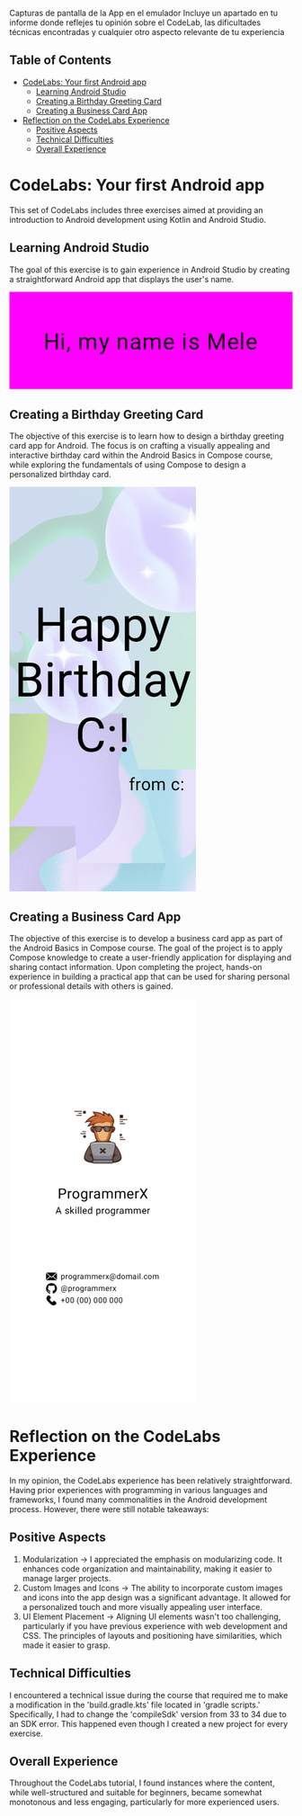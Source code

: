 
Capturas de pantalla de la App en el emulador
Incluye un apartado en tu informe donde reflejes tu opinión sobre el CodeLab, las dificultades técnicas encontradas y cualquier otro aspecto relevante de tu experiencia

## Table of Contents
- [CodeLabs: Your first Android app](#codelabs-your-first-android-app)
  - [Learning Android Studio](#learning-android-studio)
  - [Creating a Birthday Greeting Card](#creating-a-birthday-greeting-card)
  - [Creating a Business Card App](#creating-a-business-card-app)
- [Reflection on the CodeLabs Experience](#reflection-on-the-codelabs-experience)
  - [Positive Aspects](#positive-aspects)
  - [Technical Difficulties](#technical-difficulties)
  - [Overall Experience](#overall-experience)

# CodeLabs: Your first Android app
This set of CodeLabs includes three exercises aimed at providing an introduction to Android development using Kotlin and Android Studio.

## Learning Android Studio
The goal of this exercise is to gain experience in Android Studio by creating a straightforward Android app that displays the user's name.

![Learning_AS_Result](./Images/FirstApp_result.png)

## Creating a Birthday Greeting Card
The objective of this exercise is to learn how to design a birthday greeting card app for Android. The focus is on crafting a visually appealing and interactive birthday card within the Android Basics in Compose course, while exploring the fundamentals of using Compose to design a personalized birthday card.

![Birthday_Greeting_Card_Result](./Images/HappyBirthday_result.png)

## Creating a Business Card App
The objective of this exercise is to develop a business card app as part of the Android Basics in Compose course. The goal of the project is to apply Compose knowledge to create a user-friendly application for displaying and sharing contact information. Upon completing the project, hands-on experience in building a practical app that can be used for sharing personal or professional details with others is gained.

![Business_Card_Result](./Images/BusinessCard_result.png)

# Reflection on the CodeLabs Experience
In my opinion, the CodeLabs experience has been relatively straightforward. Having prior experiences with programming in various languages and frameworks, I found many commonalities in the Android development process. However, there were still notable takeaways:

## Positive Aspects
1. Modularization -> I appreciated the emphasis on modularizing code. It enhances code organization and maintainability, making it easier to manage larger projects.
2. Custom Images and Icons -> The ability to incorporate custom images and icons into the app design was a significant advantage. It allowed for a personalized touch and more visually appealing user interface.
3. UI Element Placement -> Aligning UI elements wasn't too challenging, particularly if you have previous experience with web development and CSS. The principles of layouts and positioning have similarities, which made it easier to grasp.

## Technical Difficulties
I encountered a technical issue during the course that required me to make a modification in the 'build.gradle.kts' file located in 'gradle scripts.' Specifically, I had to change the 'compileSdk' version from 33 to 34 due to an SDK error. This happened even though I created a new project for every exercise.

## Overall Experience
Throughout the CodeLabs tutorial, I found instances where the content, while well-structured and suitable for beginners, became somewhat monotonous and less engaging, particularly for more experienced users.

